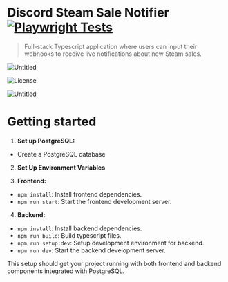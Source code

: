 # Discord Steam Sale Notifier [![Playwright Tests](https://github.com/DominicABrooks/DiscordSaleNotifier/actions/workflows/playwright.yml/badge.svg?branch=master)](https://github.com/DominicABrooks/DiscordSaleNotifier/actions/workflows/playwright.yml)
> Full-stack Typescript application where users can input their webhooks to receive live notifications about new Steam sales.

![Untitled](https://github.com/DominicABrooks/DiscordSaleNotifier/assets/51772450/cc585844-bb85-455c-bee4-af9bda55a1d3)

![License](https://img.shields.io/badge/license-MIT-green)

![Untitled](https://user-images.githubusercontent.com/51772450/209007740-594c6448-e763-4e58-b60d-cfa26d6917d8.png)

# Getting started
1. **Set up PostgreSQL:**
- Create a PostgreSQL database

2. **Set Up Environment Variables**

3. **Frontend:**
- `npm install`: Install frontend dependencies.
- `npm run start`: Start the frontend development server.

4. **Backend:**
- `npm install`: Install backend dependencies.
- `npm run build`: Build typescript files.
- `npm run setup:dev`: Setup development environment for backend.
- `npm run dev`: Start the backend development server.

This setup should get your project running with both frontend and backend components integrated with PostgreSQL.
